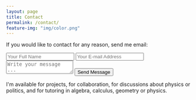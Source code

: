 ```yaml
---
layout: page
title: Contact
permalink: /contact/
feature-img: "img/color.png"
---
```


If you would like to contact for any reason, send me email:

<form action="https://getsimpleform.com/messages?form_api_token=63071d0b107898b7ca6a0b97bd5a63fd" method="post">
  <!-- the redirect_to is optional, the form will redirect to the referrer on submission -->
  <input type='hidden' name='redirect_to' value='https://DarylMcCullough.github.io/thank-you/' />
  <input type='text' name='name' placeholder='Your Full Name' />
  <input type='email' name='email' placeholder='Your E-mail Address' />
  <textarea name='message' placeholder='Write your message ...'></textarea>
  <input type='submit' value='Send Message' />
</form>

I'm available for projects, for collaboration, for discussions about physics or
politics, and for tutoring in algebra, calculus, geometry or physics.